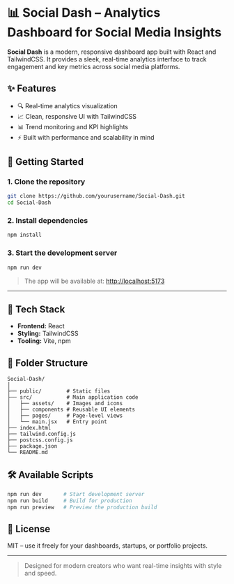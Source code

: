 
# 📊 Social Dash – Analytics Dashboard for Social Media Insights

**Social Dash** is a modern, responsive dashboard app built with React and TailwindCSS. It provides a sleek, real-time analytics interface to track engagement and key metrics across social media platforms.

## ✨ Features

- 🔍 Real-time analytics visualization
- 📈 Clean, responsive UI with TailwindCSS
- 📊 Trend monitoring and KPI highlights
- ⚡ Built with performance and scalability in mind

## 🚀 Getting Started

### 1. Clone the repository

```bash
git clone https://github.com/yourusername/Social-Dash.git
cd Social-Dash
```

### 2. Install dependencies

```bash
npm install
```

### 3. Start the development server

```bash
npm run dev
```

> The app will be available at: [http://localhost:5173](http://localhost:5173)

---

## 🧠 Tech Stack

- **Frontend:** React
- **Styling:** TailwindCSS
- **Tooling:** Vite, npm

## 📁 Folder Structure

```
Social-Dash/
│
├── public/        # Static files
├── src/           # Main application code
│   ├── assets/    # Images and icons
│   ├── components # Reusable UI elements
│   ├── pages/     # Page-level views
│   └── main.jsx   # Entry point
├── index.html
├── tailwind.config.js
├── postcss.config.js
├── package.json
└── README.md
```

## 🛠 Available Scripts

```bash
npm run dev       # Start development server
npm run build     # Build for production
npm run preview   # Preview the production build
```

## 📜 License

MIT – use it freely for your dashboards, startups, or portfolio projects.

---

> Designed for modern creators who want real-time insights with style and speed.
